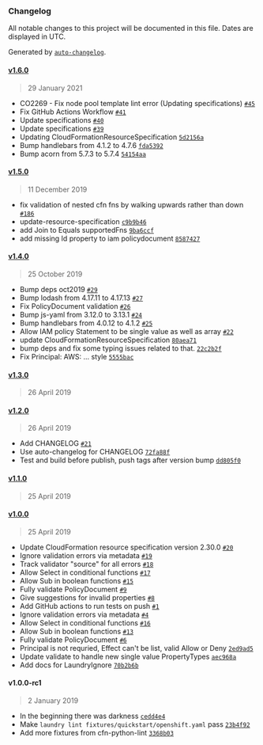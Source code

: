 ### Changelog

All notable changes to this project will be documented in this file. Dates are displayed in UTC.

Generated by [`auto-changelog`](https://github.com/CookPete/auto-changelog).

#### [v1.6.0](https://github.com/unbounce/laundry/compare/v1.5.0...v1.6.0)

> 29 January 2021

- CO2269 - Fix node pool template lint error (Updating specifications) [`#45`](https://github.com/unbounce/laundry/pull/45)
- Fix GitHub Actions Workflow [`#41`](https://github.com/unbounce/laundry/pull/41)
- Update specifications [`#40`](https://github.com/unbounce/laundry/pull/40)
- Update specifications [`#39`](https://github.com/unbounce/laundry/issues/39)
- Updating CloudFormationResourceSpecification [`5d2156a`](https://github.com/unbounce/laundry/commit/5d2156a7177d60428d3b5757230f546ba89d7371)
- Bump handlebars from 4.1.2 to 4.7.6 [`fda5392`](https://github.com/unbounce/laundry/commit/fda5392f7bd1e4b99b190e318e0e839ad8100b6f)
- Bump acorn from 5.7.3 to 5.7.4 [`54154aa`](https://github.com/unbounce/laundry/commit/54154aa85afbceac1e0e27b3f36117ecced8b40c)

#### [v1.5.0](https://github.com/unbounce/laundry/compare/v1.4.0...v1.5.0)

> 11 December 2019

- fix validation of nested cfn fns by walking upwards rather than down [`#186`](https://github.com/unbounce/iidy/issues/186)
- update-resource-specification [`c9b9b46`](https://github.com/unbounce/laundry/commit/c9b9b46205442bc5877f7a225f45e030eb9e044c)
- add Join to Equals supportedFns [`9ba6ccf`](https://github.com/unbounce/laundry/commit/9ba6ccf82aed9d01948a42c1f733dbd76faa0233)
- add missing Id property to iam policydocument [`8587427`](https://github.com/unbounce/laundry/commit/8587427b52fa40fe58b680678795a7f8e8c20c89)

#### [v1.4.0](https://github.com/unbounce/laundry/compare/v1.3.0...v1.4.0)

> 25 October 2019

- Bump deps oct2019 [`#29`](https://github.com/unbounce/laundry/pull/29)
- Bump lodash from 4.17.11 to 4.17.13 [`#27`](https://github.com/unbounce/laundry/pull/27)
- Fix PolicyDocument validation [`#26`](https://github.com/unbounce/laundry/pull/26)
- Bump js-yaml from 3.12.0 to 3.13.1 [`#24`](https://github.com/unbounce/laundry/pull/24)
- Bump handlebars from 4.0.12 to 4.1.2 [`#25`](https://github.com/unbounce/laundry/pull/25)
- Allow IAM policy Statement to be single value as well as array [`#22`](https://github.com/unbounce/laundry/pull/22)
- update CloudFormationResourceSpecification [`80aea71`](https://github.com/unbounce/laundry/commit/80aea71bbc457dd2d4326a73388d23c617e680ef)
- bump deps and fix some typing issues related to that. [`22c2b2f`](https://github.com/unbounce/laundry/commit/22c2b2ff68b90d78b465eb53c43cd143b2a6dde5)
- Fix Principal: AWS: ... style [`5555bac`](https://github.com/unbounce/laundry/commit/5555bac7a7b612a3fd8e287f36424c04a8011642)

#### [v1.3.0](https://github.com/unbounce/laundry/compare/v1.2.0...v1.3.0)

> 26 April 2019

#### [v1.2.0](https://github.com/unbounce/laundry/compare/v1.1.0...v1.2.0)

> 26 April 2019

- Add CHANGELOG [`#21`](https://github.com/unbounce/laundry/pull/21)
- Use auto-changelog for CHANGELOG [`72fa88f`](https://github.com/unbounce/laundry/commit/72fa88fda0cde00611a6dc2cda712d78ddc12edf)
- Test and build before publish, push tags after version bump [`dd805f0`](https://github.com/unbounce/laundry/commit/dd805f01ad7d74b39dce7f5885d52ddc028b3a17)

#### [v1.1.0](https://github.com/unbounce/laundry/compare/v1.0.0...v1.1.0)

> 25 April 2019

#### [v1.0.0](https://github.com/unbounce/laundry/compare/v1.0.0-rc1...v1.0.0)

> 25 April 2019

- Update CloudFormation resource specification version 2.30.0 [`#20`](https://github.com/unbounce/laundry/pull/20)
- Ignore validation errors via metadata [`#19`](https://github.com/unbounce/laundry/pull/19)
- Track validator "source" for all errors [`#18`](https://github.com/unbounce/laundry/pull/18)
- Allow Select in conditional functions [`#17`](https://github.com/unbounce/laundry/pull/17)
- Allow Sub in boolean functions [`#15`](https://github.com/unbounce/laundry/pull/15)
- Fully validate PolicyDocument [`#9`](https://github.com/unbounce/laundry/pull/9)
- Give suggestions for invalid properties [`#8`](https://github.com/unbounce/laundry/pull/8)
- Add GitHub actions to run tests on push [`#1`](https://github.com/unbounce/laundry/pull/1)
- Ignore validation errors via metadata [`#4`](https://github.com/unbounce/laundry/issues/4)
- Allow Select in conditional functions [`#16`](https://github.com/unbounce/laundry/issues/16)
- Allow Sub in boolean functions [`#13`](https://github.com/unbounce/laundry/issues/13)
- Fully validate PolicyDocument [`#6`](https://github.com/unbounce/laundry/issues/6)
- Principal is not requried, Effect can't be list, valid Allow or Deny [`2ed9ad5`](https://github.com/unbounce/laundry/commit/2ed9ad54594b740e0986acb1ac3b4ff5f034994a)
- Update validate to handle new single value PropertyTypes [`aec968a`](https://github.com/unbounce/laundry/commit/aec968a9f7ba689b48f5de3832ba721679206189)
- Add docs for LaundryIgnore [`70b2b6b`](https://github.com/unbounce/laundry/commit/70b2b6bb2e924b51d662d30fcd8b34902e449a4f)

#### v1.0.0-rc1

> 2 January 2019

- In the beginning there was darkness [`cedd4e4`](https://github.com/unbounce/laundry/commit/cedd4e4840078a5143243ad84d252b256f377155)
- Make `laundry lint fixtures/quickstart/openshift.yaml` pass [`23b4f92`](https://github.com/unbounce/laundry/commit/23b4f923b2c923d3eb901497a873bbe04eec049b)
- Add more fixtures from cfn-python-lint [`3368b03`](https://github.com/unbounce/laundry/commit/3368b03b5ba0562254d662f350834b7a7978e06a)
